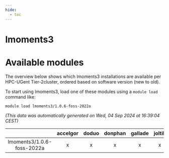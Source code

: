 ```yaml
---
hide:
  - toc
---
```


lmoments3
=========

# Available modules


The overview below shows which lmoments3 installations are available per HPC-UGent Tier-2cluster, ordered based on software version (new to old).

To start using lmoments3, load one of these modules using a `module load` command like:

```shell
module load lmoments3/1.0.6-foss-2022a
```

*(This data was automatically generated on Wed, 04 Sep 2024 at 16:39:04 CEST)*  

| |accelgor|doduo|donphan|gallade|joltik|shinx|skitty|
| :---: | :---: | :---: | :---: | :---: | :---: | :---: | :---: |
|lmoments3/1.0.6-foss-2022a|x|x|x|x|x|-|x|
